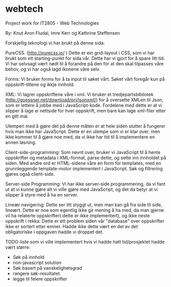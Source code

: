 webtech
=======

Project work for IT2805 - Web Technologies

By: Knut Aron Fludal, Imre Kerr og Kathrine Steffensen

Forskjellig teknologi vi har brukt på denne sida:

PureCSS. (http://purecss.io/ ) Dette er ein grid-layout i CSS, som vi har brukt som eit starting-punkt for sida vår. Dette har vi gjort for å spare litt tid. Vi har selvsagt vært nødt til å forandre på den for at den skal tilpasses våre behov, og vi har også lagd ikonene våre selv. 

Forms: Vi bruker forms for å ta input til søket vårt. Søket vårt foregår kun på oppskrift-titlene og ikkje innhold. 

XML: Vi lagrer oppskriftene våre i xml. Vi bruker et tredjepartsbibliotek (http://goessner.net/download/prj/jsonxml/) for å oversette XMLen til Json, som er lettere å jobbe med i JavaScript-kode. Fordelene med dette er at vi slipper å lage ei nettside for hver oppskrift, men bare kan lage xml-filer etter en gitt mal. 

Ulempen med å gjøre det på denne måten er at hele siden slutter å fungerer hvis man ikke har JavaScript.  Dette er en ulempe som vi er klar over, men ikke kommer til å gjøre noe med, da vi ikke har tid til å implementere en annen løsning. 

Client-side-programming:  Som nevnt over, bruker vi JavaScript til å hente oppskrifter og metadata i XML-format, parse dette, og sette inn innholdet på siden. Med andre ord er HTML-sidene våre en form for templates, med en grunnleggende template-motor implementert i JavaScript. Søk og filtrering gjøres også client-side.

Server-side Programming: Vi har ikke server-side programmering, da vi fant ut at vi kunne gjøre alt vi ville gjøre med JavaScript, og det da betyr at vi slipper å styre med å ha en server. 

Lineær navigering: Dette ser litt styggt ut, men man kan gå fra side til side, lineært. Dette er noe som egentlig ikke gir mening å ha med, da man gjerne vil ha relaterte oppskrifter( dette er ikke implementert), og ikke neste oppskrift i rekka. Dette er ett problem siden vår "database" over oppskrifter ikke er sortert etter emner. Hadde ikke dette vært en del av det obligatoriske i oppgaven hadde vi droppet det.


TODO-liste som vi ville implementert hvis vi hadde hatt tid/prosjektet hadde vært større: 
 - Søk på innhold
 - non-javascript solution
 - Søk basert på vanskelighetsgrad
 - rangere søk-resultatet. 
 - legge til felere oppskrifter